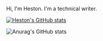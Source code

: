 Hi, I'm Heston. I'm a technical writer.

[![Heston's GitHub stats](https://github-readme-stats.vercel.app/api?username=hestonhoffman&count_private=true&show_icons=true&theme=highcontrast)](https://github.com/hestonhoffman/github-readme-stats)

![Anurag's GitHub stats](https://github-readme-stats.vercel.app/api?username=anuraghazra&count_private=true)